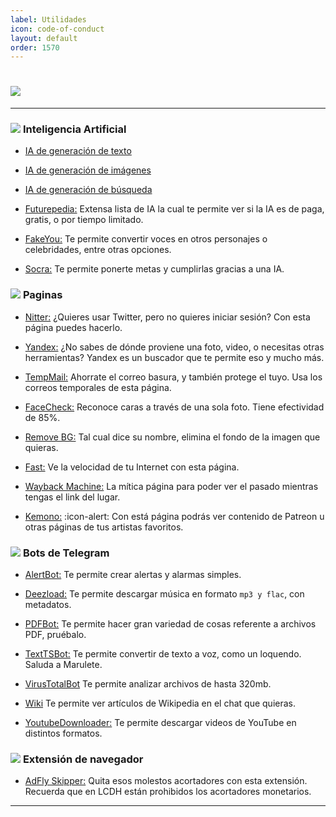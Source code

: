 ```yaml
---
label: Utilidades
icon: code-of-conduct
layout: default
order: 1570
---
```



# ![](https://i.postimg.cc/zD2QSk5x/banner-items-lcdh-7.png)


---

### ![](https://i.postimg.cc/fyHqs50r/Proyecto-nuevo-2.png) **Inteligencia Artificial**


- [IA de generación de texto](https://noiroom.tech/I-Artificial/ai-text)


- [IA de generación de imágenes](https://noiroom.tech/I-Artificial/ai-image)


- [IA de generación de búsqueda](https://noiroom.tech/I-Artificial/ai-search)


- [Futurepedia:](https://www.futurepedia.io/)
Extensa lista de IA la cual te permite ver si la IA es de paga, gratis, o por tiempo limitado.


- [FakeYou:](https://fakeyou.com/)
Te permite convertir voces en otros personajes o celebridades, entre otras opciones.


- [Socra:](https://socra.com/)
Te permite ponerte metas y cumplirlas gracias a una IA.


### ![](https://i.postimg.cc/fyHqs50r/Proyecto-nuevo-2.png) **Paginas**


- [Nitter:](https://nitter.1d4.us/)
¿Quieres usar Twitter, pero no quieres iniciar sesión? Con esta página puedes hacerlo.


- [Yandex:](https://yandex.com/)
¿No sabes de dónde proviene una foto, video, o necesitas otras herramientas? Yandex es un buscador que te permite eso y mucho más.


- [TempMail:](https://temp-mail.org/es/)
Ahorrate el correo basura, y también protege el tuyo. Usa los correos temporales de esta página.


- [FaceCheck:](https://facecheck.id/es)
Reconoce caras a través de una sola foto. Tiene efectividad de 85%.


- [Remove BG:](https://www.remove.bg/es)
Tal cual dice su nombre, elimina el fondo de la imagen que quieras.


- [Fast:](https://fast.com/es/)
Ve la velocidad de tu Internet con esta página.


- [Wayback Machine:](https://web.archive.org/)
La mítica página para poder ver el pasado mientras tengas el link del lugar.


- [Kemono:](https://kemono.party/artists) :icon-alert:
Con está página podrás ver contenido de Patreon u otras páginas de tus artistas favoritos.


### ![](https://i.postimg.cc/fyHqs50r/Proyecto-nuevo-2.png) **Bots de Telegram**


- [AlertBot:](https://t.me/AlertBot)
Te permite crear alertas y alarmas simples.


- [Deezload:](https://t.me/deezload2bot)
Te permite descargar música en formato `mp3 y flac`, con metadatos.


- [PDFBot:](https://t.me/pdfbot)
Te permite hacer gran variedad de cosas referente a archivos PDF, pruébalo.


- [TextTSBot:](https://t.me/TextTSBot)
Te permite convertir de texto a voz, como un loquendo. Saluda a Marulete.


- [VirusTotalBot](https://t.me/VirusTotalAV_bot)
Te permite analizar archivos de hasta 320mb.


- [Wiki](https://t.me/wiki)
Te permite ver artículos de Wikipedia en el chat que quieras.


- [YoutubeDownloader:](https://t.me/youtubedownload3r_robot)
Te permite descargar videos de YouTube en distintos formatos.


### ![](https://i.postimg.cc/fyHqs50r/Proyecto-nuevo-2.png) **Extensión de navegador**


- [AdFly Skipper:](https://chromewebstore.google.com/detail/adfly-skipper/obnfifcganohemahpomajbhocfkdgmjb?pli=1)
Quita esos molestos acortadores con esta extensión. Recuerda que en LCDH están prohibidos los acortadores monetarios.


---

